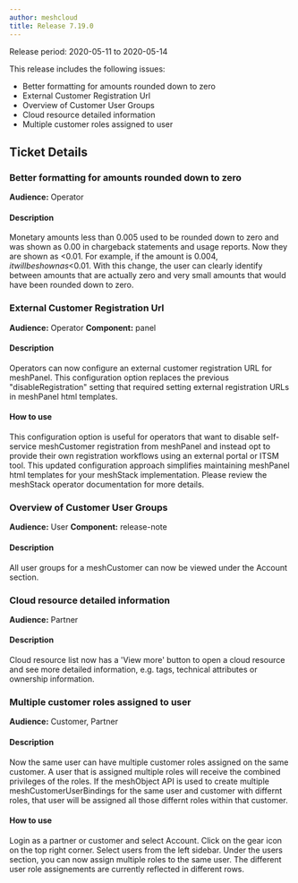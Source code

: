 ```yaml
---
author: meshcloud
title: Release 7.19.0
---
```


Release period: 2020-05-11 to 2020-05-14

This release includes the following issues:
* Better formatting for amounts rounded down to zero
* External Customer Registration Url
* Overview of Customer User Groups
* Cloud resource detailed information
* Multiple customer roles assigned to user
<!--truncate-->

## Ticket Details
### Better formatting for amounts rounded down to zero
**Audience:** Operator


#### Description
Monetary amounts less than 0.005 used to be rounded down to zero and was shown as 0.00 in chargeback statements and
usage reports. Now they are shown as <0.01. For example, if the amount is $0.004, it will be shown as <$0.01.
With this change, the user can clearly identify between amounts that are actually zero and very small amounts that would
have been rounded down to zero.

### External Customer Registration Url
**Audience:** Operator
**Component:** panel


#### Description
Operators can now configure an external customer registration URL for meshPanel.
This configuration option replaces the previous "disableRegistration" setting
that required setting external registration URLs in meshPanel html templates.

#### How to use
This configuration option is useful for operators that want to disable self-service
meshCustomer registration from meshPanel and instead opt to provide their own registration
workflows using an external portal or ITSM tool.
This updated configuration approach simplifies maintaining meshPanel html templates for your
meshStack implementation. Please review the meshStack operator documentation for more details.

### Overview of Customer User Groups
**Audience:** User
**Component:** release-note


#### Description
All user groups for a meshCustomer can now be viewed under the Account section.

### Cloud resource detailed information
**Audience:** Partner


#### Description
Cloud resource list now has a 'View more' button to open a cloud resource and see more detailed information, e.g.
tags, technical attributes or ownership information.

### Multiple customer roles assigned to user
**Audience:** Customer, Partner


#### Description
Now the same user can have multiple customer roles assigned on the same customer. A user that is assigned multiple roles
will receive the combined privileges of the roles.
If the meshObject API is used to create multiple meshCustomerUserBindings for the same user and customer with differnt roles,
that user will be assigned all those differnt roles within that customer.

#### How to use
Login as a partner or customer and select Account. Click on the gear icon on the top right corner.
Select users from the left sidebar. Under the users section, you can now assign multiple roles to the same user.
The different user role assignements are currently reflected in different rows.

